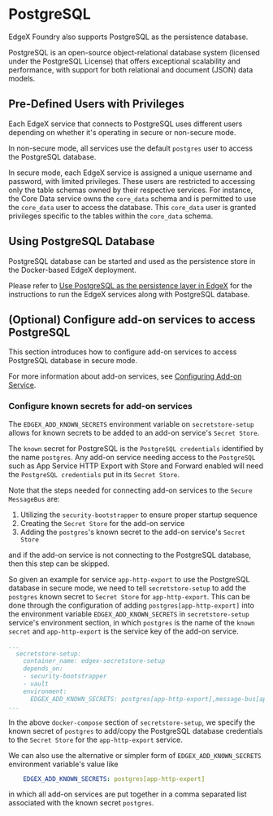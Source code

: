 # PostgreSQL

EdgeX Foundry also supports PostgreSQL as the persistence database.

PostgreSQL is an open-source object-relational database system (licensed under the PostgreSQL License) that offers exceptional scalability and performance, with support for both relational and document (JSON) data models.

## Pre-Defined Users with Privileges

Each EdgeX service that connects to PostgreSQL uses different users depending on whether it's operating in secure or non-secure mode.

In non-secure mode, all services use the default `postgres` user to access the PostgreSQL database.

In secure mode, each EdgeX service is assigned a unique username and password, with limited privileges. These users are restricted to accessing only the table schemas owned by their respective services. 
For instance, the Core Data service owns the `core_data` schema and is permitted to use the `core_data` user to access the database. This `core_data` user is granted privileges specific to the tables within the `core_data` schema.

## Using PostgreSQL Database

PostgreSQL database can be started and used as the persistence store in the Docker-based EdgeX deployment.

Please refer to [Use PostgreSQL as the persistence layer in EdgeX](https://github.com/edgexfoundry/edgex-compose?tab=readme-ov-file#use-postgresql-as-the-persistence-layer-in-edgex) for the instructions to run the EdgeX services along with PostgreSQL database.

## (Optional) Configure add-on services to access PostgreSQL

This section introduces how to configure add-on services to access PostgreSQL database in secure mode.

For more information about add-on services, see [Configuring Add-on Service](../../../security/Ch-Configuring-Add-On-Services/).

### Configure known secrets for add-on services

The `EDGEX_ADD_KNOWN_SECRETS` environment variable on `secretstore-setup` allows for known secrets
to be added to an add-on service's `Secret Store`.

The `known` secret for PostgreSQL is the `PostgreSQL credentials` identified by
the name `postgres`. Any add-on service needing access to the `PostgreSQL` such as
App Service HTTP Export with Store and Forward enabled will need the `PostgreSQL credentials`
put in its `Secret Store`.

Note that the steps needed for connecting add-on services to the `Secure MessageBus` are:

1. Utilizing the `security-bootstrapper` to ensure proper startup sequence
2. Creating the `Secret Store` for the add-on service
3. Adding the `postgres`'s known secret to the add-on service's `Secret Store`

and if the add-on service is not connecting to the PostgreSQL database, then this step can be skipped.

So given an example for service `app-http-export` to use the PostgreSQL database in secure mode,
we need to tell `secretstore-setup` to add the `postgres` known secret to `Secret Store` for `app-http-export`.
This can be done through the configuration of adding `postgres[app-http-export]` into the environment variable
`EDGEX_ADD_KNOWN_SECRETS` in `secretstore-setup` service's environment section, in which `postgres` is the name of
the `known secret` and `app-http-export` is the service key of the add-on service.

```yaml
...
  secretstore-setup:
    container_name: edgex-secretstore-setup
    depends_on:
    - security-bootstrapper
    - vault
    environment:
      EDGEX_ADD_KNOWN_SECRETS: postgres[app-http-export],message-bus[app-http-export],message-bus[device-virtual]
...

```

In the above `docker-compose` section of `secretstore-setup`, we specify the known secret of
`postgres` to add/copy the PostgreSQL database credentials to the `Secret Store` for the `app-http-export` service.

We can also use the alternative or simpler form of `EDGEX_ADD_KNOWN_SECRETS` environment variable's value like

```yaml
    EDGEX_ADD_KNOWN_SECRETS: postgres[app-http-export]
```

in which all add-on services are put together in a comma separated list associated with the
known secret `postgres`.
